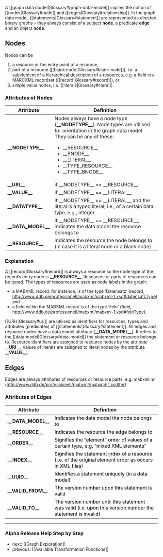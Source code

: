 A [[graph data model|Glossary#graph-data-model]] implies the notion of [[nodes|Glossary#node]] and [[edges|Glossary#relationship]]. In the graph data model, [[statements|Glossary#statement]] are represented as directed binary graphs – they always consist of a subject __node__, a predicate __edge__ and an object __node__.

## Nodes

Nodes can be

1. a resource or the entry point of a resource,
2. part of a resource ([[blank node|Glossary#blank-node]]), i.e. a subelement of a hierarchical description of a resources, e.g. a field in a MARCXML recordset ([[record|Glossary#record]]), or
3. simple value nodes, i.e. [[literals|Glossary#literal]].

### Attributes of Nodes

<table>
<thead>
<tr>
<th> Attribute </th>
<th> Definition </th>
</tr>
</thead>
<tbody>
<tr>
<td><strong>__NODETYPE__</strong></td>
<td>Nodes always have a node type (<strong>__NODETYPE__</strong>). Node types are utilised for orientation in the graph data model. They can be any of these:</p>
<ul>
<li>__RESOURCE__</li>
<li>__BNODE__</li>
<li>__LITERAL__</li>
<li>__TYPE_RESOURCE__</li>
<li>__TYPE_BNODE__</li>
</ul>
</td>
</tr>
<tr>
<td><strong>__URI__</strong></td>
<td>if __NODETYPE__ == __RESOURCE__</td>
</tr>
<tr>
<td><strong>__VALUE__</strong></td>
<td>if __NODETYPE__ == __LITERAL__</td>
</tr>
<tr>
<td><strong>__DATATYPE__</strong></td>
<td>if __NODETYPE__ == __LITERAL__ and the literal is a typed literal, i.e., of a certain data type, e.g., integer</td>
</tr>
<tr>
<td><strong>__DATA_MODEL__</strong></td>
<td>if __NODETYPE__ == __RESOURCE__; indicates the data model the resource belongs to</td>
</tr>
<tr>
<td><strong>__RESOURCE__</strong></td>
<td>indicates the resource the node belongs to (in case it is a literal node or a blank node)</td>
</tr>
</tbody>
</table>


### Explanation

A [[record|Glossary#record]] is always a resource so the node type of the record’s entry node is **\_\_RESOURCE\_\_**. Resources or parts of resources can be typed. The types of resources are used as node labels in the graph:

* a MABXML record, for instance, is of the type ‘Datensatz’ (record, http://www.ddb.de/professionell/mabxml/mabxml-1.xsd#datensatzType) and
* a field within the MABXML record is of the type ‘Feld’ (field, http://www.ddb.de/professionell/mabxml/mabxml-1.xsd#feldType).

[[URIs|Glossary#uri]] are utilised as identifiers for resources, types and attributes (predicates) of [[statements|Glossary#statement]]. All edges and resource nodes have a data model attribute (**\_\_DATA\_MODEL\_\_**). It refers to the [[data model|Glossary#data-model]] the statement or resource belongs to. Resource identifiers are assigned to resource nodes by the attribute **\_\_URI\_\_**. Values of literals are assigned to literal nodes by the attribute **\_\_VALUE\_\_**.


## Edges

Edges are always attributes of resources or resource parts, e.g. mabxml:nr (http://www.ddb.de/professionell/mabxml/mabxml-1.xsd#nr).

### Attributes of Edges

<table>
<thead>
<tr>
<th> Attribute </th>
<th> Definition </th>
</tr>
</thead>
<tbody>
<tr>
<td><strong>__DATA_MODEL__</strong></td>
<td><span style="color: #000000;">Indicates the data model the node belongs to</span></td>
</tr>
<tr>
<td><strong>__RESOURCE__</strong></td>
<td><span style="color: #000000;">Indicates the resource the edge belongs to</span></td>
</tr>
<tr>
<td><strong>__ORDER__</strong></td>
<td><span style="color: #000000;">Signifies the &#8220;element&#8221; order of values of a certain type, e.g. &#8220;mixed XML elements&#8221;<br />
</span></td>
</tr>
<tr>
<td><strong>__INDEX__</strong></td>
<td><span style="color: #000000;">Signifies the statement index of a resource (i.e. of the original element order as occurs in XML files)</span></td>
</tr>
<tr>
<td><strong>__UUID__</strong></td>
<td><span style="color: #000000;">Identifies a statement uniquely (in a data model)</span></td>
</tr>
<tr>
<td><strong>__VALID_FROM__</strong></td>
<td><span style="color: #000000;">The version number upon this statement is valid</span></td>
</tr>
<tr>
<td><strong>__VALID_TO__</strong></td>
<td><span style="color: #000000;">The version number until this statement was valid (i.e. upon this version number the statement is invalid)</span></td>
</tr>
</tbody>
</table>


-----------------------------------
### Alpha Release Help Step by Step

* next: [[Graph Exploration]]
* previous: [[Available Transformation Functions]]

